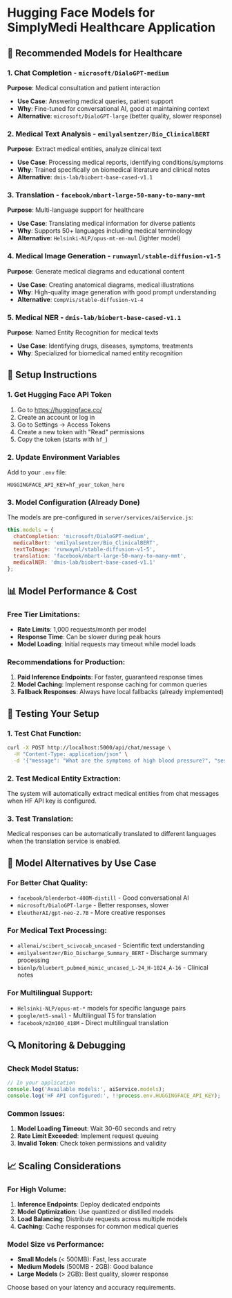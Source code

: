 # Hugging Face Models for SimplyMedi Healthcare Application

## 🏥 Recommended Models for Healthcare

### 1. **Chat Completion** - `microsoft/DialoGPT-medium`
**Purpose**: Medical consultation and patient interaction
- **Use Case**: Answering medical queries, patient support
- **Why**: Fine-tuned for conversational AI, good at maintaining context
- **Alternative**: `microsoft/DialoGPT-large` (better quality, slower response)

### 2. **Medical Text Analysis** - `emilyalsentzer/Bio_ClinicalBERT`
**Purpose**: Extract medical entities, analyze clinical text
- **Use Case**: Processing medical reports, identifying conditions/symptoms
- **Why**: Trained specifically on biomedical literature and clinical notes
- **Alternative**: `dmis-lab/biobert-base-cased-v1.1`

### 3. **Translation** - `facebook/mbart-large-50-many-to-many-mmt`
**Purpose**: Multi-language support for healthcare
- **Use Case**: Translating medical information for diverse patients
- **Why**: Supports 50+ languages including medical terminology
- **Alternative**: `Helsinki-NLP/opus-mt-en-mul` (lighter model)

### 4. **Medical Image Generation** - `runwayml/stable-diffusion-v1-5`
**Purpose**: Generate medical diagrams and educational content
- **Use Case**: Creating anatomical diagrams, medical illustrations
- **Why**: High-quality image generation with good prompt understanding
- **Alternative**: `CompVis/stable-diffusion-v1-4`

### 5. **Medical NER** - `dmis-lab/biobert-base-cased-v1.1`
**Purpose**: Named Entity Recognition for medical texts
- **Use Case**: Identifying drugs, diseases, symptoms, treatments
- **Why**: Specialized for biomedical named entity recognition

## 🔧 Setup Instructions

### 1. Get Hugging Face API Token
1. Go to https://huggingface.co/
2. Create an account or log in
3. Go to Settings → Access Tokens
4. Create a new token with "Read" permissions
5. Copy the token (starts with `hf_`)

### 2. Update Environment Variables
Add to your `.env` file:
```env
HUGGINGFACE_API_KEY=hf_your_token_here
```

### 3. Model Configuration (Already Done)
The models are pre-configured in `server/services/aiService.js`:

```javascript
this.models = {
  chatCompletion: 'microsoft/DialoGPT-medium',
  medicalBert: 'emilyalsentzer/Bio_ClinicalBERT',
  textToImage: 'runwayml/stable-diffusion-v1-5',
  translation: 'facebook/mbart-large-50-many-to-many-mmt',
  medicalNER: 'dmis-lab/biobert-base-cased-v1.1'
};
```

## 📊 Model Performance & Cost

### Free Tier Limitations:
- **Rate Limits**: 1,000 requests/month per model
- **Response Time**: Can be slower during peak hours
- **Model Loading**: Initial requests may timeout while model loads

### Recommendations for Production:
1. **Paid Inference Endpoints**: For faster, guaranteed response times
2. **Model Caching**: Implement response caching for common queries
3. **Fallback Responses**: Always have local fallbacks (already implemented)

## 🚀 Testing Your Setup

### 1. Test Chat Function:
```bash
curl -X POST http://localhost:5000/api/chat/message \
  -H "Content-Type: application/json" \
  -d '{"message": "What are the symptoms of high blood pressure?", "sessionId": "test-123"}'
```

### 2. Test Medical Entity Extraction:
The system will automatically extract medical entities from chat messages when HF API key is configured.

### 3. Test Translation:
Medical responses can be automatically translated to different languages when the translation service is enabled.

## 🔄 Model Alternatives by Use Case

### For Better Chat Quality:
- `facebook/blenderbot-400M-distill` - Good conversational AI
- `microsoft/DialoGPT-large` - Better responses, slower
- `EleutherAI/gpt-neo-2.7B` - More creative responses

### For Medical Text Processing:
- `allenai/scibert_scivocab_uncased` - Scientific text understanding
- `emilyalsentzer/Bio_Discharge_Summary_BERT` - Discharge summary processing
- `bionlp/bluebert_pubmed_mimic_uncased_L-24_H-1024_A-16` - Clinical notes

### For Multilingual Support:
- `Helsinki-NLP/opus-mt-*` models for specific language pairs
- `google/mt5-small` - Multilingual T5 for translation
- `facebook/m2m100_418M` - Direct multilingual translation

## 🔍 Monitoring & Debugging

### Check Model Status:
```javascript
// In your application
console.log('Available models:', aiService.models);
console.log('HF API configured:', !!process.env.HUGGINGFACE_API_KEY);
```

### Common Issues:
1. **Model Loading Timeout**: Wait 30-60 seconds and retry
2. **Rate Limit Exceeded**: Implement request queuing
3. **Invalid Token**: Check token permissions and validity

## 📈 Scaling Considerations

### For High Volume:
1. **Inference Endpoints**: Deploy dedicated endpoints
2. **Model Optimization**: Use quantized or distilled models
3. **Load Balancing**: Distribute requests across multiple models
4. **Caching**: Cache responses for common medical queries

### Model Size vs Performance:
- **Small Models** (< 500MB): Fast, less accurate
- **Medium Models** (500MB - 2GB): Good balance
- **Large Models** (> 2GB): Best quality, slower response

Choose based on your latency and accuracy requirements.